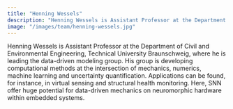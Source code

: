 ```yaml
---
title: "Henning Wessels"
description: "Henning Wessels is Assistant Professor at the Department of Civil and Environmental Engineering, Technical University Braunschweig, where he is leading the data-driven modeling group. His group is developing computational methods at the intersection of mechanics, numerics, machine learning and uncertainty quantification. Applications can be found, for instance, in virtual sensing and structural health monitoring. Here, SNN offer huge potential for data-driven mechanics on neuromorphic hardware within embedded systems."
image: "/images/team/henning-wessels.jpg"
---
```


Henning Wessels is Assistant Professor at the Department of Civil and Environmental Engineering, Technical University Braunschweig, where he is leading the data-driven modeling group. His group is developing computational methods at the intersection of mechanics, numerics, machine learning and uncertainty quantification. Applications can be found, for instance, in virtual sensing and structural health monitoring. Here, SNN offer huge potential for data-driven mechanics on neuromorphic hardware within embedded systems.
